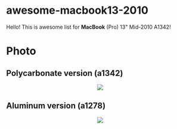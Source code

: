 # awesome-macbook13-2010
Hello! This is awesome list for **MacBook** (Pro) 13" Mid-2010 A1342!

<h1> Photo </h1>
<h2> Polycarbonate version (a1342) </h2>
<div align="center">
  <img src="https://cdsassets.apple.com/content/services/pub/image?productid=132896&size=240x240">
</div>
<h2> Aluminum version (a1278) </h2>
<div align="center">
  <img src="https://cdsassets.apple.com/content/services/pub/image?productid=132826&size=240x240">
</div>
